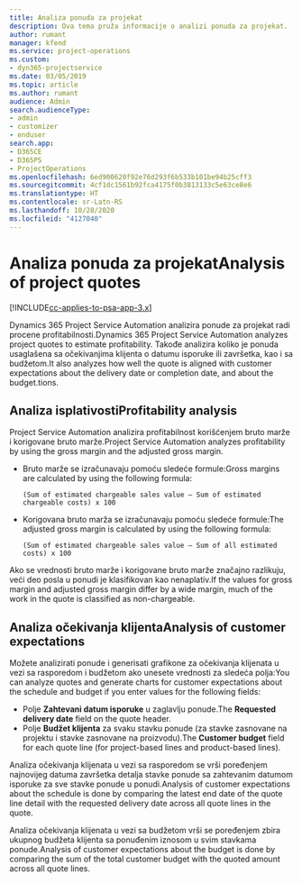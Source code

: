 ```yaml
---
title: Analiza ponuda za projekat
description: Ova tema pruža informacije o analizi ponuda za projekat.
author: rumant
manager: kfend
ms.service: project-operations
ms.custom:
- dyn365-projectservice
ms.date: 03/05/2019
ms.topic: article
ms.author: rumant
audience: Admin
search.audienceType:
- admin
- customizer
- enduser
search.app:
- D365CE
- D365PS
- ProjectOperations
ms.openlocfilehash: 6ed900620f92e76d293f6b533b101be94b25cff3
ms.sourcegitcommit: 4cf1dc1561b92fca4175f0b3813133c5e63ce8e6
ms.translationtype: HT
ms.contentlocale: sr-Latn-RS
ms.lasthandoff: 10/28/2020
ms.locfileid: "4127040"
---
```

# <a name="analysis-of-project-quotes"></a><span data-ttu-id="b430a-103">Analiza ponuda za projekat</span><span class="sxs-lookup"><span data-stu-id="b430a-103">Analysis of project quotes</span></span>

[!INCLUDE[cc-applies-to-psa-app-3.x](../includes/cc-applies-to-psa-app-3x.md)]

<span data-ttu-id="b430a-104">Dynamics 365 Project Service Automation analizira ponude za projekat radi procene profitabilnosti.</span><span class="sxs-lookup"><span data-stu-id="b430a-104">Dynamics 365 Project Service Automation analyzes project quotes to estimate profitability.</span></span> <span data-ttu-id="b430a-105">Takođe analizira koliko je ponuda usaglašena sa očekivanjima klijenta o datumu isporuke ili završetka, kao i sa budžetom.</span><span class="sxs-lookup"><span data-stu-id="b430a-105">It also analyzes how well the quote is aligned with customer expectations about the delivery date or completion date, and about the budget.tions.</span></span>

## <a name="profitability-analysis"></a><span data-ttu-id="b430a-106">Analiza isplativosti</span><span class="sxs-lookup"><span data-stu-id="b430a-106">Profitability analysis</span></span>

<span data-ttu-id="b430a-107">Project Service Automation analizira profitabilnost korišćenjem bruto marže i korigovane bruto marže.</span><span class="sxs-lookup"><span data-stu-id="b430a-107">Project Service Automation analyzes profitability by using the gross margin and the adjusted gross margin.</span></span>

- <span data-ttu-id="b430a-108">Bruto marže se izračunavaju pomoću sledeće formule:</span><span class="sxs-lookup"><span data-stu-id="b430a-108">Gross margins are calculated by using the following formula:</span></span>

  `
    (Sum of estimated chargeable sales value – Sum of estimated chargeable costs) x 100
  `
- <span data-ttu-id="b430a-109">Korigovana bruto marža se izračunavaju pomoću sledeće formule:</span><span class="sxs-lookup"><span data-stu-id="b430a-109">The adjusted gross margin is calculated by using the following formula:</span></span>

  `
    (Sum of estimated chargeable sales value – Sum of all estimated costs) x 100
  `

<span data-ttu-id="b430a-110">Ako se vrednosti bruto marže i korigovane bruto marže značajno razlikuju, veći deo posla u ponudi je klasifikovan kao nenaplativ.</span><span class="sxs-lookup"><span data-stu-id="b430a-110">If the values for gross margin and adjusted gross margin differ by a wide margin, much of the work in the quote is classified as non-chargeable.</span></span>

## <a name="analysis-of-customer-expectations"></a><span data-ttu-id="b430a-111">Analiza očekivanja klijenta</span><span class="sxs-lookup"><span data-stu-id="b430a-111">Analysis of customer expectations</span></span>

<span data-ttu-id="b430a-112">Možete analizirati ponude i generisati grafikone za očekivanja klijenata u vezi sa rasporedom i budžetom ako unesete vrednosti za sledeća polja:</span><span class="sxs-lookup"><span data-stu-id="b430a-112">You can analyze quotes and generate charts for customer expectations about the schedule and budget if you enter values for the following fields:</span></span>

- <span data-ttu-id="b430a-113">Polje **Zahtevani datum isporuke** u zaglavlju ponude.</span><span class="sxs-lookup"><span data-stu-id="b430a-113">The **Requested delivery date** field on the quote header.</span></span>
- <span data-ttu-id="b430a-114">Polje **Budžet klijenta** za svaku stavku ponude (za stavke zasnovane na projektu i stavke zasnovane na proizvodu).</span><span class="sxs-lookup"><span data-stu-id="b430a-114">The **Customer budget** field for each quote line (for project-based lines and product-based lines).</span></span>

<span data-ttu-id="b430a-115">Analiza očekivanja klijenata u vezi sa rasporedom se vrši poređenjem najnovijeg datuma završetka detalja stavke ponude sa zahtevanim datumom isporuke za sve stavke ponude u ponudi.</span><span class="sxs-lookup"><span data-stu-id="b430a-115">Analysis of customer expectations about the schedule is done by comparing the latest end date of the quote line detail with the requested delivery date across all quote lines in the quote.</span></span>

<span data-ttu-id="b430a-116">Analiza očekivanja klijenata u vezi sa budžetom vrši se poređenjem zbira ukupnog budžeta klijenta sa ponuđenim iznosom u svim stavkama ponude.</span><span class="sxs-lookup"><span data-stu-id="b430a-116">Analysis of customer expectations about the budget is done by comparing the sum of the total customer budget with the quoted amount across all quote lines.</span></span>
